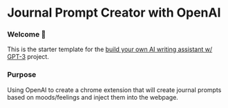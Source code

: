 # Journal Prompt Creator with OpenAI
### Welcome 👋
This is the starter template for the [build your own AI writing assistant w/ GPT-3](https://buildspace.so/builds/ai-writer) project. 

### **Purpose**
Using OpenAI to create a chrome extension that will create journal prompts based on moods/feelings and inject them into the webpage.
